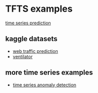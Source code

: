 # TFTS examples

[time series prediction](./run_prediction_simple.py)

## kaggle datasets
- [web traffic prediction]()
- [ventilator]()


## more time series examples

- [time series anomaly detection](./run_anomaly.py)
